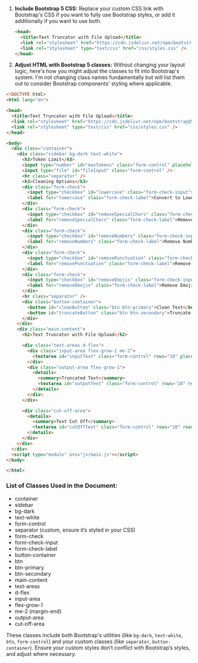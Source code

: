 1. **Include Bootstrap 5 CSS:**
   Replace your custom CSS link with Bootstrap's CSS if you want to fully use Bootstrap styles, or add it additionally if you want to use both.

   ```html
   <head>
     <title>Text Truncator with File Upload</title>
     <link rel="stylesheet" href="https://cdn.jsdelivr.net/npm/bootstrap@5.1.3/dist/css/bootstrap.min.css">
     <link rel="stylesheet" type="text/css" href="css/styles.css" />
   </head>
   ```

2. **Adjust HTML with Bootstrap 5 classes:**
   Without changing your layout logic, here's how you might adjust the classes to fit into Bootstrap's system. I'm not changing class names fundamentally but will list them out to consider Bootstrap components' styling where applicable.

```html
<!DOCTYPE html>
<html lang="en">

<head>
  <title>Text Truncator with File Upload</title>
  <link rel="stylesheet" href="https://cdn.jsdelivr.net/npm/bootstrap@5.1.3/dist/css/bootstrap.min.css">
  <link rel="stylesheet" type="text/css" href="css/styles.css" />
</head>

<body>
  <div class="container">
    <div class="sidebar bg-dark text-white">
      <h3>Token Limit</h3>
      <input type="number" id="maxTokens" class="form-control" placeholder="Max tokens (default 7000)" />
      <input type="file" id="fileInput" class="form-control" />
      <hr class="separator" />
      <h3>Cleaning Options</h3>
      <div class="form-check">
        <input type="checkbox" id="lowercase" class="form-check-input">
        <label for="lowercase" class="form-check-label">Convert to Lowercase</label>
      </div>
      <div class="form-check">
        <input type="checkbox" id="removeSpecialChars" class="form-check-input">
        <label for="removeSpecialChars" class="form-check-label">Remove Special Characters</label>
      </div>
      <div class="form-check">
        <input type="checkbox" id="removeNumbers" class="form-check-input">
        <label for="removeNumbers" class="form-check-label">Remove Numbers</label>
      </div>
      <div class="form-check">
        <input type="checkbox" id="removePunctuation" class="form-check-input">
        <label for="removePunctuation" class="form-check-label">Remove Punctuation</label>
      </div>
      <div class="form-check">
        <input type="checkbox" id="removeEmojis" class="form-check-input">
        <label for="removeEmojis" class="form-check-label">Remove Emojis</label>
      </div>
      <hr class="separator" />
      <div class="button-container">
        <button id="cleanButton" class="btn btn-primary">Clean Text</button>
        <button id="truncateButton" class="btn btn-secondary">Truncate Text</button>
      </div>
    </div>
    <div class="main-content">
      <h2>Text Truncator with File Upload</h2>

      <div class="text-areas d-flex">
        <div class="input-area flex-grow-1 me-2">
          <textarea id="inputText" class="form-control" rows="10" placeholder="Or enter text here..."></textarea>
        </div>
        <div class="output-area flex-grow-1">
          <details>
            <summary>Truncated Text</summary>
            <textarea id="outputText" class="form-control" rows="10" readonly></textarea>
          </details>
        </div>
      </div>

      <div class="cut-off-area">
        <details>
          <summary>Text Cut Off</summary>
          <textarea id="cutOffText" class="form-control" rows="10" readonly></textarea>
        </details>
      </div>
    </div>
  </div>
  <script type="module" src="js/main.js"></script>
</body>

</html>
```

### List of Classes Used in the Document:

- container
- sidebar
- bg-dark
- text-white
- form-control
- separator (custom, ensure it’s styled in your CSS)
- form-check
- form-check-input
- form-check-label
- button-container
- btn
- btn-primary
- btn-secondary
- main-content
- text-areas
- d-flex
- input-area
- flex-grow-1
- me-2 (margin-end)
- output-area
- cut-off-area

These classes include both Bootstrap's utilities (like `bg-dark`, `text-white`, `btn`, `form-control`) and your custom classes (like `separator`, `button-container`). Ensure your custom styles don’t conflict with Bootstrap’s styles, and adjust where necessary.
